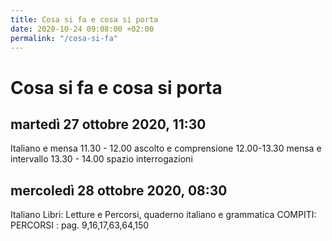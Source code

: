 ```yaml
---
title: Cosa si fa e cosa si porta
date: 2020-10-24 09:08:00 +02:00
permalink: "/cosa-si-fa"
---
```


# Cosa si fa e cosa si porta

## martedì 27 ottobre 2020, 11:30

Italiano e mensa
11.30 - 12.00 ascolto e comprensione
12.00-13.30 mensa e intervallo
13.30 - 14.00 spazio interrogazioni


## mercoledì 28 ottobre 2020, 08:30

Italiano
Libri: Letture e Percorsi, quaderno italiano e grammatica
COMPITI: PERCORSI
: pag. 9,16,17,63,64,150